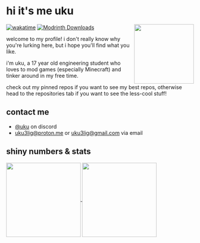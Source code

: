 <!-- \
[website](https://uku3lig.github.io) -->
<!---
uku3lig/uku3lig is a ✨ special ✨ repository because its `README.md` (this file) appears on your GitHub profile.
You can click the Preview link to take a look at your changes.
--->

# hi it's me uku 

<img align="right" src="https://avatars.githubusercontent.com/u/61147779" width="160"/>

[![wakatime](https://wakatime.com/badge/user/8c040ab4-dd86-485b-ac52-d0ca1971b711.svg?style=for-the-badge&logo=appveyor)](https://wakatime.com/@8c040ab4-dd86-485b-ac52-d0ca1971b711)
[![Modrinth Downloads](https://img.shields.io/endpoint?style=for-the-badge&url=https%3A%2F%2Fapi.uku3lig.net%2Fdownloads%2Fuku%2Fshields)](https://modrinth.com/user/HiuxcjYJ)

welcome to my profile! i don't really know why you're lurking here, but i hope you'll find what you like.

i'm uku, a 17 year old engineering student who loves to mod games (especially Minecraft) and tinker around in my free time.

check out my pinned repos if you want to see my best repos, otherwise head to the repositories tab if you want to see the less-cool stuff!

## contact me

* [@uku](https://discord.com/users/319463560356823050) on discord
* [uku3lig@proton.me](mailto:uku3lig@proton.me) or [uku3lig@gmail.com](mailto:uku3lig@gmail.com) via email

## shiny numbers & stats

<a href="https://github.com/anuraghazra/github-readme-stats">
  <img height=200 align="center" src="https://github-readme-stats.vercel.app/api?username=uku3lig&show_icons=true&theme=transparent" />
  <img height=200 align="center" src="https://github-readme-stats.vercel.app/api/top-langs/?username=uku3lig&layout=compact&langs_count=8&theme=transparent" />
</a>


